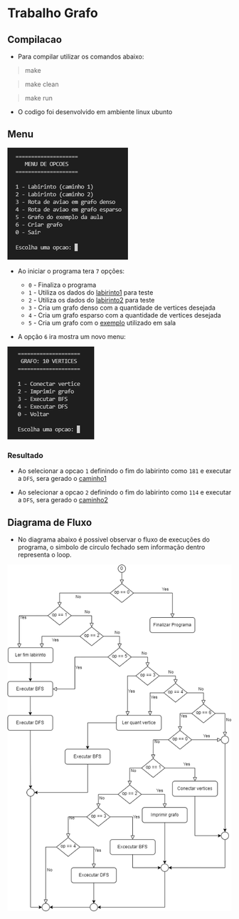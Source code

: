 # Trabalho Grafo


## Compilacao

- Para compilar utilizar os comandos abaixo:

> make

> make clean

> make run

- O codigo foi desenvolvido em ambiente linux ubunto

## Menu

![Scrennshot](src/files/menuPrincipal.png)

- Ao iniciar o programa tera `7` opções:
	- `0` - Finaliza o programa
	- `1` - Utiliza os dados do [labirinto1](src/files/labirinto1.png) para teste
	- `2` - Utiliza os dados do [labirinto2](src/files/labirinto2.png) para teste
	- `3` - Cria um grafo denso com a quantidade de vertices desejada
	- `4` - Cria um grafo esparso com a quantidade de vertices desejada
	- `5` - Cria um grafo com o [exemplo](src/files/graphExample.png) utilizado em sala

- A opção `6` ira mostra um novo menu:

![Scrennshot](src/files/menuGrafo.png)

### Resultado

- Ao selecionar a opcao `1` definindo o fim do labirinto como `181` e executar a `DFS`, sera gerado o [caminho1](src/files/caminho1.png)

- Ao selecionar a opcao `2` definindo o fim do labirinto como `114` e executar a `DFS`, sera gerado o [caminho2](src/files/caminho2.png)

## Diagrama de Fluxo

- No diagrama abaixo é possivel observar o fluxo de execuções do programa, o simbolo de circulo fechado sem informação dentro representa o loop.

<p align="center">
	<img src="src/files/diagramaFluxo.png">
</p>